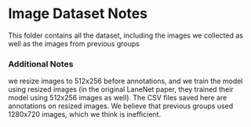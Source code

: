 # Image Dataset Notes

This folder contains all the dataset, including the images we collected as well as the images from previous groups

### Additional Notes

we resize images to 512x256 before annotations, and we train the model using resized images (in the original LaneNet paper, they trained their model using 512x256 images as well). The CSV files saved here are annotations on resized images. We believe that previous groups used 1280x720 images, which we think is inefficient.
